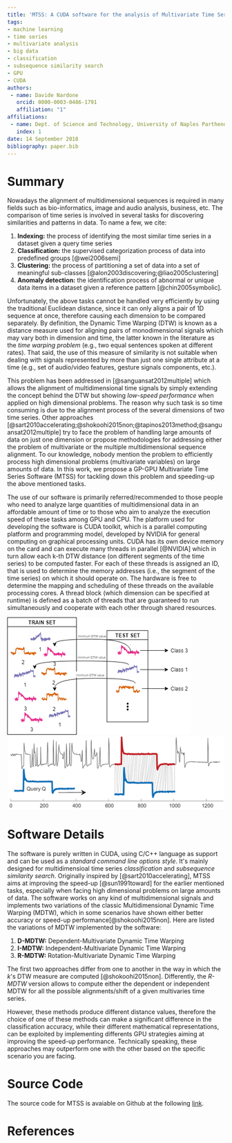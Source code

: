 ```yaml
---
title: 'MTSS: A CUDA software for the analysis of Multivariate Time Series'
tags:
- machine learning
- time series
- multivariate analysis
- big data
- classification
- subsequence similarity search
- GPU
- CUDA
authors:
 - name: Davide Nardone
   orcid: 0000-0003-0486-1791
   affiliation: "1"
affiliations:
 - name: Dept. of Science and Technology, University of Naples Parthenope
   index: 1
date: 14 September 2018
bibliography: paper.bib
---
```


# Summary
Nowadays the alignment of multidimensional sequences is required in many fields such as bio-informatics, image and audio analysis, business, etc. The comparison of time series is involved in several tasks for discovering similarities and patterns in data. To name a few, we cite:

1. **Indexing:** the process of identifying the most similar time series in a dataset given a query time series 
2. **Classification:** the supervised categorization process of data into predefined groups [@wei2006semi]
3. **Clustering:** the process of partitioning a set of data into a set of meaningful sub-classes [@alon2003discovering;@liao2005clustering]
4. **Anomaly detection:** the identification process of abnormal or unique data items in a dataset given a reference pattern [@chin2005symbolic].

Unfortunately, the above tasks cannot be handled very efficiently by using the traditional Euclidean distance, since it can only aligns a pair of 1D sequence at once, therefore causing each dimension to be compared separately. By definition, the Dynamic Time Warping (DTW) is known as a distance measure used for aligning pairs of monodimensional signals which may vary both in dimension and time, the latter known in the literature as the *time warping problem* (e.g., two equal sentences spoken at different rates). That said, the use of this measure of similarity is not suitable when dealing with signals represented by more than just one single attribute at a time (e.g., set of audio/video features, gesture signals components, etc.).

This problem has been addressed in [@sanguansat2012multiple] which allows the alignment of multidimensional time signals by simply extending the concept behind the DTW but showing *low-speed performance* when applied on high dimensional problems. The reason why such task is so time consuming is due to the alignment process of the several dimensions of two time series. Other approaches [@sart2010accelerating;@shokoohi2015non;@tapinos2013method;@sanguansat2012multiple] try to face the problem of handling large amounts of data on just one dimension or propose methodologies for addressing either the problem of multivariate or the multiple multidimensional sequence alignment. To our knowledge, nobody mention the problem to efficiently process high dimensional problems (multivariate variables) on large amounts of data. In this work, we propose a GP-GPU Multivariate Time Series Software (MTSS) for tackling down this problem and speeding-up the above mentioned tasks.

The use of our software is primarily referred/recommended to those people who need to analyze large quantities of multidimensional data in an affordable amount of time or to those who aim to analyze the execution speed of these tasks among GPU and CPU. The platform used for developing the software is CUDA toolkit, which is a parallel computing platform and programming model, developed by NVIDIA for general computing on graphical processing units. CUDA has its own device memory on the card and can execute many threads in parallel [@NVIDIA] which in turn allow each k-th DTW distance (on different segments of the time series) to be computed faster. For each of these threads is assigned an ID, that is used to determine the memory addresses (i.e., the segment of the time series) on which it should operate on. The hardware is free to determine the mapping and scheduling of these threads on the available processing cores. A thread block (which dimension can be specified at runtime) is defined as a batch of threads that are guaranteed to run simultaneously and cooperate with each other through shared resources.

![Representation for the classification task](../img/classification.png)
![Representation for the subsequencece similarity search task](../img/sub-seq.PNG) 

# Software Details
The software is purely written in CUDA, using C/C++ language as support and can be used as a *standard command line options style*. It's mainly designed for multidimensioal time series *classification* and *subsequence similarity search*. Originally inspired by [@sart2010accelerating], MTSS aims at improving the speed-up [@sun1991toward] for the earlier mentioned tasks, especially when facing high dimensional problems on large amounts of data. The software works on any kind of multidimensional signals and implements two variations of the classic Multidimensional Dynamic Time Warping (MDTW), which in some scenarios have shown either better accuracy or speed-up performance[@shokoohi2015non]. Here are listed the variations of MDTW implemented by the software:

1. **D-MDTW:** Dependent-Multivariate Dynamic Time Warping
2. **I-MDTW:** Independent-Multivariate Dynamic Time Warping
3. **R-MDTW:** Rotation-Multivariate Dynamic Time Warping

The first two approaches differ from one to another in the way in which the *k*'s DTW measure are computed [@shokoohi2015non]. Differently, the *R-MDTW* version allows to compute either the dependent or independent MDTW for all the possible alignments/shift of a given multivaries time series.

However, these methods produce different distance values, therefore the choice of one of these methods can make a significant difference in the classification accuracy, while their different mathematical representations, can be exploited by implementing differents GPU strategies aiming at improving the speed-up performance. Technically speaking, these approaches may outperform one with the other based on the specific scenario you are facing.

# Source Code
The source code for MTSS is avaiable on Github at the following [link](https://github.com/DavideNardone/MTSS-Multivariate-Time-Series-Sofwtare).

# References
